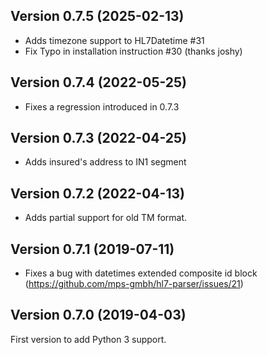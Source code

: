 ## Version 0.7.5 (2025-02-13)

* Adds timezone support to HL7Datetime #31
* Fix Typo in installation instruction #30 (thanks joshy)

## Version 0.7.4 (2022-05-25)

* Fixes a regression introduced in 0.7.3
## Version 0.7.3 (2022-04-25)

* Adds insured's address to IN1 segment

## Version 0.7.2 (2022-04-13)

* Adds partial support for old TM format.

## Version 0.7.1 (2019-07-11)

* Fixes a bug with datetimes extended composite id block (https://github.com/mps-gmbh/hl7-parser/issues/21)

## Version 0.7.0 (2019-04-03)

First version to add Python 3 support.

